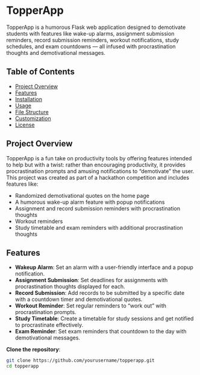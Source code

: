 # TopperApp

TopperApp is a humorous Flask web application designed to demotivate students with features like wake-up alarms, assignment submission reminders, record submission reminders,
workout notifications, study schedules, and exam countdowns — all infused with procrastination thoughts and demotivational messages.

## Table of Contents

- [Project Overview](#project-overview)
- [Features](#features)
- [Installation](#installation)
- [Usage](#usage)
- [File Structure](#file-structure)
- [Customization](#customization)
- [License](#license)

## Project Overview

TopperApp is a fun take on productivity tools by offering features intended to help but with a twist: rather than encouraging productivity, it provides procrastination prompts
and amusing notifications to “demotivate” the user. This project was created as part of a hackathon competition and includes features like:
- Randomized demotivational quotes on the home page
- A humorous wake-up alarm feature with popup notifications
- Assignment and record submission reminders with procrastination thoughts
- Workout reminders
- Study timetable and exam reminders with additional procrastination thoughts

## Features

- **Wakeup Alarm**: Set an alarm with a user-friendly interface and a popup notification.
- **Assignment Submission**: Set deadlines for assignments with procrastination thoughts displayed for each.
- **Record Submission**: Add records to be submitted by a specific date with a countdown timer and demotivational quotes.
- **Workout Reminder**: Set regular reminders to “work out” with procrastination prompts.
- **Study Timetable**: Create a timetable for study sessions and get notified to procrastinate effectively.
- **Exam Reminder**: Set exam reminders that countdown to the day with demotivational messages.

 **Clone the repository**:
   ```bash
   git clone https://github.com/yourusername/topperapp.git
   cd topperapp

